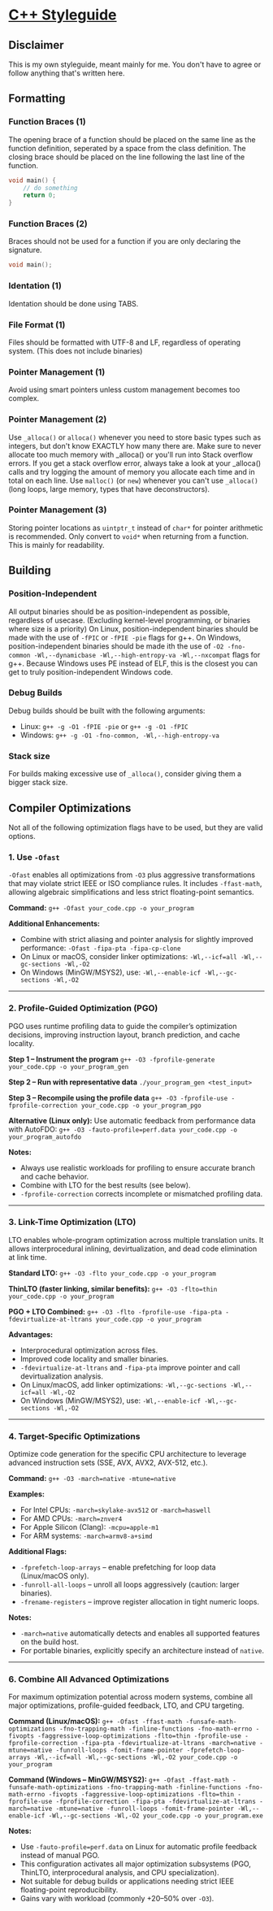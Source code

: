 # [C++ Styleguide](https://cornusandu.github.io/CPP-Styleguide/)
## Disclaimer
This is my own styleguide, meant mainly for me. You don't have to agree or follow anything that's written here.
## Formatting
### Function Braces (1)
The opening brace of a function should be placed on the same line as the function definition, seperated by a space from the class definition. The closing brace should be placed on the line following the last line of the function.
```cpp
void main() {
    // do something
    return 0;
}
```

### Function Braces (2)
Braces should not be used for a function if you are only declaring the signature.
```cpp
void main();
```

### Identation (1)
Identation should be done using TABS.

### File Format (1)
Files should be formatted with UTF-8 and LF, regardless of operating system. (This does not include binaries)

### Pointer Management (1)
Avoid using smart pointers unless custom management becomes too complex.

### Pointer Management (2)
Use `_alloca()` or `alloca()` whenever you need to store basic types such as integers, but don't know EXACTLY how many there are. Make sure to never allocate too much memory with _alloca() or you'll run into Stack overflow errors. If you get a stack overflow error, always take a look at your _alloca() calls and try logging the amount of memory you allocate each time and in total on each line.
Use `malloc()` (or `new`) whenever you can't use `_alloca()` (long loops, large memory, types that have deconstructors).

### Pointer Management (3)
Storing pointer locations as `uintptr_t` instead of `char*` for pointer arithmetic is recommended. Only convert to `void*` when returning from a function. This is mainly for readability.

## Building
### Position-Independent
All output binaries should be as position-independent as possible, regardless of usecase. (Excluding kernel-level programming, or binaries where size is a priority)
On Linux, position-independent binaries should be made with the use of `-fPIC` or `-fPIE -pie` flags for g++.
On Windows, position-independent binaries should be made ith the use of `-O2 -fno-common -Wl,--dynamicbase -Wl,--high-entropy-va -Wl,--nxcompat` flags for g++. Because Windows uses PE instead of ELF, this is the closest you can get to truly position-independent Windows code.

### Debug Builds
Debug builds should be built with the following arguments:
* Linux: `g++ -g -O1 -fPIE -pie` or `g++ -g -O1 -fPIC`
* Windows: `g++ -g -O1 -fno-common, -Wl,--high-entropy-va`

### Stack size
For builds making excessive use of `_alloca()`, consider giving them a bigger stack size.

## Compiler Optimizations

Not all of the following optimization flags have to be used, but they are valid options.

### 1. Use `-Ofast`

`-Ofast` enables all optimizations from `-O3` plus aggressive transformations that may violate strict IEEE or ISO compliance rules. It includes `-ffast-math`, allowing algebraic simplifications and less strict floating-point semantics.

**Command:**
`g++ -Ofast your_code.cpp -o your_program`

**Additional Enhancements:**
- Combine with strict aliasing and pointer analysis for slightly improved performance:
  `-Ofast -fipa-pta -fipa-cp-clone`
- On Linux or macOS, consider linker optimizations:
  `-Wl,--icf=all -Wl,--gc-sections -Wl,-O2`
- On Windows (MinGW/MSYS2), use:
  `-Wl,--enable-icf -Wl,--gc-sections -Wl,-O2`

---

### 2. Profile-Guided Optimization (PGO)

PGO uses runtime profiling data to guide the compiler’s optimization decisions, improving instruction layout, branch prediction, and cache locality.

**Step 1 – Instrument the program**
`g++ -O3 -fprofile-generate your_code.cpp -o your_program_gen`

**Step 2 – Run with representative data**
`./your_program_gen <test_input>`

**Step 3 – Recompile using the profile data**
`g++ -O3 -fprofile-use -fprofile-correction your_code.cpp -o your_program_pgo`

**Alternative (Linux only):**
Use automatic feedback from performance data with AutoFDO:
`g++ -O3 -fauto-profile=perf.data your_code.cpp -o your_program_autofdo`

**Notes:**
- Always use realistic workloads for profiling to ensure accurate branch and cache behavior.
- Combine with LTO for the best results (see below).
- `-fprofile-correction` corrects incomplete or mismatched profiling data.

---

### 3. Link-Time Optimization (LTO)

LTO enables whole-program optimization across multiple translation units. It allows interprocedural inlining, devirtualization, and dead code elimination at link time.

**Standard LTO:**
`g++ -O3 -flto your_code.cpp -o your_program`

**ThinLTO (faster linking, similar benefits):**
`g++ -O3 -flto=thin your_code.cpp -o your_program`

**PGO + LTO Combined:**
`g++ -O3 -flto -fprofile-use -fipa-pta -fdevirtualize-at-ltrans your_code.cpp -o your_program`

**Advantages:**
- Interprocedural optimization across files.
- Improved code locality and smaller binaries.
- `-fdevirtualize-at-ltrans` and `-fipa-pta` improve pointer and call devirtualization analysis.
- On Linux/macOS, add linker optimizations:
  `-Wl,--gc-sections -Wl,--icf=all -Wl,-O2`
- On Windows (MinGW/MSYS2), use:
  `-Wl,--enable-icf -Wl,--gc-sections -Wl,-O2`

---

### 4. Target-Specific Optimizations

Optimize code generation for the specific CPU architecture to leverage advanced instruction sets (SSE, AVX, AVX2, AVX-512, etc.).

**Command:**
`g++ -O3 -march=native -mtune=native`

**Examples:**
- For Intel CPUs:
  `-march=skylake-avx512` or `-march=haswell`
- For AMD CPUs:
  `-march=znver4`
- For Apple Silicon (Clang):
  `-mcpu=apple-m1`
- For ARM systems:
  `-march=armv8-a+simd`

**Additional Flags:**
- `-fprefetch-loop-arrays` – enable prefetching for loop data (Linux/macOS only).
- `-funroll-all-loops` – unroll all loops aggressively (caution: larger binaries).
- `-frename-registers` – improve register allocation in tight numeric loops.

**Notes:**
- `-march=native` automatically detects and enables all supported features on the build host.
- For portable binaries, explicitly specify an architecture instead of `native`.

---

### 6. Combine All Advanced Optimizations

For maximum optimization potential across modern systems, combine all major optimizations, profile-guided feedback, LTO, and CPU targeting.

**Command (Linux/macOS):**
`g++ -Ofast -ffast-math -funsafe-math-optimizations -fno-trapping-math -finline-functions -fno-math-errno -fivopts -faggressive-loop-optimizations -flto=thin -fprofile-use -fprofile-correction -fipa-pta -fdevirtualize-at-ltrans -march=native -mtune=native -funroll-loops -fomit-frame-pointer -fprefetch-loop-arrays -Wl,--icf=all -Wl,--gc-sections -Wl,-O2 your_code.cpp -o your_program`

**Command (Windows – MinGW/MSYS2):**
`g++ -Ofast -ffast-math -funsafe-math-optimizations -fno-trapping-math -finline-functions -fno-math-errno -fivopts -faggressive-loop-optimizations -flto=thin -fprofile-use -fprofile-correction -fipa-pta -fdevirtualize-at-ltrans -march=native -mtune=native -funroll-loops -fomit-frame-pointer -Wl,--enable-icf -Wl,--gc-sections -Wl,-O2 your_code.cpp -o your_program.exe`

**Notes:**
- Use `-fauto-profile=perf.data` on Linux for automatic profile feedback instead of manual PGO.
- This configuration activates all major optimization subsystems (PGO, ThinLTO, interprocedural analysis, and CPU specialization).
- Not suitable for debug builds or applications needing strict IEEE floating-point reproducibility.
- Gains vary with workload (commonly +20–50% over `-O3`).
